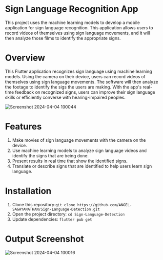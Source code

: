 # Sign Language Recognition App 

This project uses the machine learning models to develop a mobile application for sign language recognition. This application allows users to record videos of themselves using sign language movements, and it will then analyze those films to identify the appropriate signs. 

# Overview

This Flutter application recognizes sign language using machine learning models. Using the camera on their device, users can record videos of themselves using sign language movements. The software will then analyze the footage to identify the sigs the users are making. With the app's real-time feedback on recognized signs, users can improve their sign language skills or efficiently converse with hearing-impaired peoples.

![Screenshot 2024-04-04 100044](https://github.com/ANGEL-SAGAYANATHAN/Sign-Language-Detection/assets/156065480/f1ed4fde-b30a-4071-a234-cac088e29ad2)

# Features
1. Make movies of sign language movements with the camera on the device.
2. Use machine learning models to analyze sign language videos and identify the signs that are being done.
3. Present results in real time that show the identified signs.
4. Translate or describe signs that are identified to help users learn sign language.

# Installation
1. Clone this repository:`git clone https://github.com/ANGEL-SAGAYANATHAN/Sign-Language-Detection.git`
2. Open the project directory: `cd Sign-Language-Detection`
3. Update dependencies: `flutter pub get`

# Output Screenshot 
![Screenshot 2024-04-04 100016](https://github.com/ANGEL-SAGAYANATHAN/Sign-Language-Detection/assets/156065480/4df18d5f-a61f-4da6-bdcb-7ccaaa0ea8d6)


